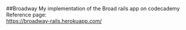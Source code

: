 ##Broadway
My implementation of the Broad rails app on codecademy</br>
Reference page: </br>
https://broadway-rails.herokuapp.com/